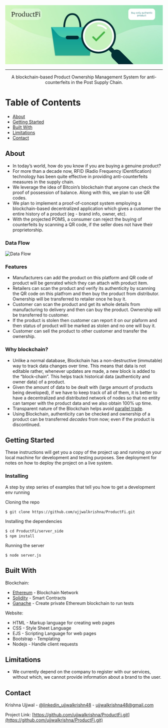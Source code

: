 <div align="center">

  <img src="server_side/public/images/productFi Image.jpg">


</div>

---

<p align="center">A blockchain-based Product Ownership Management System for anti-counterfeits in the Post Supply Chain.</p>

# Table of Contents
+ [About](#description)
+ [Getting Started](#getting_started)
+ [Built With](#built_with)
+ [Limitations](#limitations)
+ [Contact](#contact)

## About <a name="description"></a>
+ In today’s world, how do you know if you are buying a genuine product?
+ For more than a decade now, RFID (Radio Frequency IDentification) technology has been quite effective in providing anti-counterfeits measures in the supply chain.
+ We leverage the idea of Bitcoin’s blockchain that anyone can check the proof of possession of balance. Along with this, we plan to use QR codes.
+ We plan to implement a proof-of-concept system employing a blockchain-based decentralized application which gives a customer the entire history of a product (eg - brand info, owner, etc).
+ With the projected POMS, a consumer can reject the buying of counterfeits by scanning a QR code, if the seller does not have their proprietorship.

### Data Flow
![Data Flow](https://imgur.com/VGIPtDU.png)

### Features
+ Manufacturers can add the product on this platform and QR code of product will be genrated which they can attach with product item.
+ Retailers can scan the product and verify its authenticity by scanning the QR code on this platfrom and then buy the product from distributor. Ownership will be transferred to retailer once he buy it.
+ Customer can scan the product and get its whole details from manufacturing to delivery and then can buy the product. Ownership will be transferred to customer.
+ If the product is stolen then customer can report it on our plaform and then status of product will be marked as stolen and no one will buy it.
+ Customer can sell the product to other customer and transfer the ownership.


### Why blockchain? <a name="why_blockchain"></a>
+ Unlike a normal database, Blockchain has a non-destructive (immutable) way to track data changes over time. This means that data is not editable rather, whenever updates are made, a new block is added to the “block-chain”. This helps track historical data (authenticity and owner data) of a product.
+ Given the amount of data to be dealt with (large amount of products being developed), if we have to keep track of all of them, it is better to have a decentralized and distributed network of nodes so that no entity can tamper with the product data and we also obtain 100% up time.
+ Transparent nature of the Blockchain helps avoid [parallel trade](https://en.wikipedia.org/wiki/Parallel_import).
+ Using Blockchain, authenticity can be checked and ownership of a product can be transferred _decades_ from now; even if the product is discontinued.

## Getting Started <a name="getting_started"></a>
These instructions will get you a copy of the project up and running on your local machine for development and testing purposes. See deployment for notes on how to deploy the project on a live system.

### Installing
A step by step series of examples that tell you how to get a development env running

Cloning the repo
```
$ git clone https://github.com/ujjwalkrishna/ProductFi.git
```
Installing the dependencies
```
$ cd ProductFi/server_side
$ npm install
```
Running the server
```
$ node server.js
```

## Built With <a name="built_with"></a>

Blockchain:
+ [Ethereum](https://www.ethereum.org/) - Blockchain Network
+ [Solidity](https://github.com/ethereum/solidity) - Smart Contracts
+ [Ganache](https://truffleframework.com/ganache) - Create private Ethereum blockchain to run tests

Website:
+ HTML - Markup language for creating web pages
+ CSS - Style Sheet Language
+ EJS - Scripting Language for web pages
+ Bootstrap - Templating
+ Nodejs - Handle client requests

## Limitations <a name="limitations"></a>
+ We currently depend on the company to register with our services, without which, we cannot provide information about a brand to the user.

<!-- CONTACT -->
## Contact <a name="contact"></a>

Krishna Ujjwal - [@linkedin_ujjwalkrishn48](https://www.linkedin.com/in/ujjwalkrishna48/) - ujjwalkrishna48@gmail.com

Project Link: [https://github.com/ujjwalkrishna/ProductFi.git](https://github.com/ujjwalkrishna/ProductFi.git)

